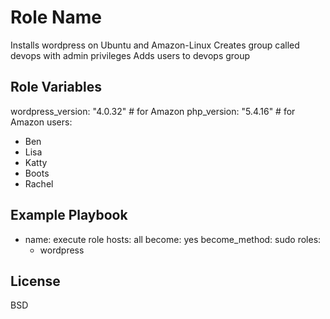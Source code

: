Role Name
=========

Installs wordpress on Ubuntu and Amazon-Linux
Creates group called devops with admin privileges
Adds users to devops group

Role Variables
--------------

wordpress_version: "4.0.32"  # for Amazon
php_version: "5.4.16"    # for Amazon
users: 
  - Ben
  - Lisa
  - Katty
  - Boots
  - Rachel

Example Playbook
----------------
- name: execute role
  hosts: all
  become: yes
  become_method: sudo 
  roles:
    - wordpress

License
-------

BSD
